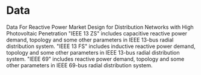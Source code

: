 # Data
Data For Reactive Power Market Design for Distribution Networks with High Photovoltaic Penetration
"IEEE 13 ZS" includes capacitive reactive power demand, topology and some other parameters in IEEE 13-bus radial distribution system.
"IEEE 13 FS" includes inductive reactive power demand, topology and some other parameters in IEEE 13-bus radial distribution system.
"IEEE 69" includes reactive power demand, topology and some other parameters in IEEE 69-bus radial distribution system.
